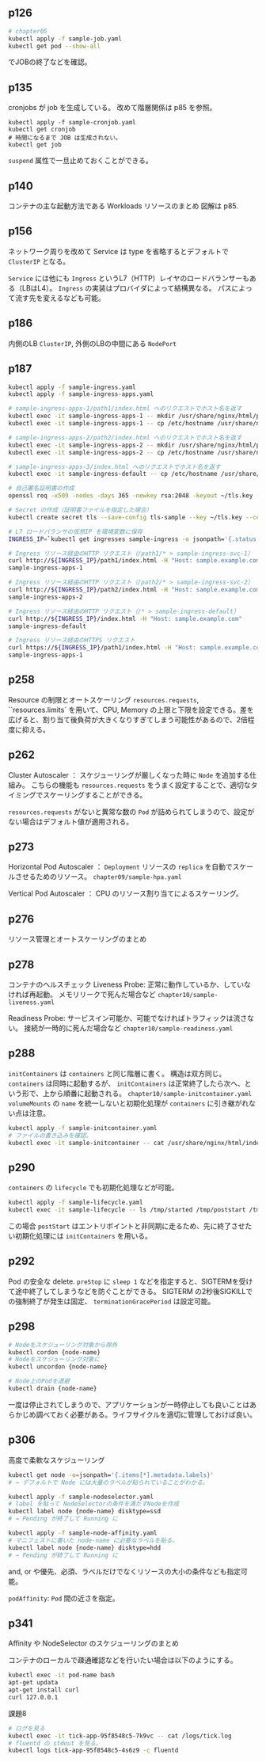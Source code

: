 ## p126
```sh
# chapter05
kubectl apply -f sample-job.yaml
kubectl get pod --show-all
```
でJOBの終了などを確認。

## p135
cronjobs が job を生成している。
改めて階層関係は p85 を参照。
```
kubectl apply -f sample-cronjob.yaml
kubectl get cronjob
# 時間になるまで JOB は生成されない。
kubectl get job
```

`suspend` 属性で一旦止めておくことができる。

## p140
コンテナの主な起動方法である Workloads リソースのまとめ
図解は p85.

## p156
ネットワーク周りを改めて
Service は type を省略するとデフォルトで `ClusterIP` となる。

`Service` には他にも `Ingress` というL7（HTTP）レイヤのロードバランサーもある（LBはL4）。
`Ingress` の実装はプロバイダによって結構異なる。
パスによって流す先を変えるなども可能。

## p186
内側のLB `ClusterIP`, 外側のLBの中間にある `NodePort`

## p187
```sh
kubectl apply -f sample-ingress.yaml
kubectl apply -f sample-ingress-apps.yaml

# sample-ingress-apps-1/path1/index.html へのリクエストでホスト名を返す
kubectl exec -it sample-ingress-apps-1 -- mkdir /usr/share/nginx/html/path1/
kubectl exec -it sample-ingress-apps-1 -- cp /etc/hostname /usr/share/nginx/html/path1/index.html

# sample-ingress-apps-2/path2/index.html へのリクエストでホスト名を返す
kubectl exec -it sample-ingress-apps-2 -- mkdir /usr/share/nginx/html/path2
kubectl exec -it sample-ingress-apps-2 -- cp /etc/hostname /usr/share/nginx/html/path2/index.html

# sample-ingress-apps-3/index.html へのリクエストでホスト名を返す
kubectl exec -it sample-ingress-default -- cp /etc/hostname /usr/share/nginx/html/index.html

# 自己署名証明書の作成
openssl req -x509 -nodes -days 365 -newkey rsa:2048 -keyout ~/tls.key -out ~/tls.crt -subj "/CN=sample.example.com"

# Secret の作成（証明書ファイルを指定した場合）
kubectl create secret tls --save-config tls-sample --key ~/tls.key --cert ~/tls.crt

# L7 ロードバランサの仮想IP を環境変数に保存
INGRESS_IP=`kubectl get ingresses sample-ingress -o jsonpath='{.status.loadBalancer.ingress[0].ip}'`

# Ingress リソース経由のHTTP リクエスト（/path1/* > sample-ingress-svc-1）
curl http://${INGRESS_IP}/path1/index.html -H "Host: sample.example.com"
sample-ingress-apps-1

# Ingress リソース経由のHTTP リクエスト（/path2/* > sample-ingress-svc-2）
curl http://${INGRESS_IP}/path2/index.html -H "Host: sample.example.com"
sample-ingress-apps-2

# Ingress リソース経由のHTTP リクエスト（/* > sample-ingress-default）
curl http://${INGRESS_IP}/index.html -H "Host: sample.example.com"
sample-ingress-default

# Ingress リソース経由のHTTPS リクエスト
curl https://${INGRESS_IP}/path1/index.html -H "Host: sample.example.com" --insecure
sample-ingress-apps-1
```

## p258
Resource の制限とオートスケーリング
`resources.requests`, ``resources.limits` を用いて、CPU, Memory の上限と下限を設定できる。差を広げると、割り当て後負荷が大きくなりすぎてしまう可能性があるので、2倍程度に抑える。

## p262
Cluster Autoscaler ： スケジューリングが厳しくなった時に `Node` を追加する仕組み。
こちらの機能も `resources.requests` をうまく設定することで、適切なタイミングでスケーリングすることができる。

`resources.requests` がないと異常な数の `Pod` が詰められてしまうので、設定がない場合はデフォルト値が適用される。

## p273
Horizontal Pod Autoscaler ： `Deployment` リソースの `replica` を自動でスケールさせるためのリソース。
`chapter09/sample-hpa.yaml`

Vertical Pod Autoscaler ： CPU のリソース割り当てによるスケーリング。

## p276 
リソース管理とオートスケーリングのまとめ

## p278
コンテナのヘルスチェック
Liveness Probe: 正常に動作しているか、していなければ再起動。
メモリリークで死んだ場合など
`chapter10/sample-liveness.yaml`

Readiness Probe: サービスイン可能か、可能でなければトラフィックは流さない。
接続が一時的に死んだ場合など
`chapter10/sample-readiness.yaml`

## p288
`initContainers` は `containers` と同じ階層に書く。
構造は双方同じ。`containers` は同時に起動するが、 `initContainers` は正常終了したら次へ、という形で、上から順番に起動される。
`chapter10/sample-initcontainer.yaml` 
`volumeMounts` の `name` を統一しないと初期化処理が `containers` に引き継がれない点は注意。

```sh
kubectl apply -f sample-initcontainer.yaml
# ファイルの書き込みを確認。
kubectl exec -it sample-initcontainer -- cat /usr/share/nginx/html/index.html
```

## p290
`containers` の `lifecycle` でも初期化処理などが可能。
```sh
kubectl apply -f sample-lifecycle.yaml
kubectl exec -it sample-lifecycle -- ls /tmp/started /tmp/poststart /tmp/prestop
```

この場合 `postStart` はエントリポイントと非同期に走るため、先に終了させたい初期化処理には `initContainers` を用いる。

## p292
Pod の安全な delete.
`preStop` に `sleep 1` などを指定すると、SIGTERMを受けて途中終了してしまうなどを防ぐことができる。
SIGTERM の2秒後SIGKILLでの強制終了が発生は固定、 `terminationGracePeriod` は設定可能。

## p298
```sh
# Nodeをスケジューリング対象から除外
kubectl cordon {node-name}
# Nodeをスケジューリング対象に
kubectl uncordon {node-name}

# Node上のPodを退避
kubectl drain {node-name}
```

一度は停止されてしまうので、アプリケーションが一時停止しても良いことはあらかじめ調べておく必要がある。ライフサイクルを適切に管理しておけば良い。

## p306
高度で柔軟なスケジューリング

```sh
kubectl get node -o=jsonpath='{.items[*].metadata.labels}'
# → デフォルトで Node には大量のラベルが貼られていることがわかる。

kubectl apply -f sample-nodeselector.yaml
# label を貼って NodeSelectorの条件を満たすNodeを作成
kubectl label node {node-name} disktype=ssd
# → Pending が終了して Running に

kubectl apply -f sample-node-affinity.yaml
# マニフェストに書いた node-name に必要なラベルを貼る。
kubectl label node {node-name} disktype=hdd
# → Pending が終了して Running に
```

and, or や優先、必須、ラベルだけでなくリソースの大小の条件なども指定可能。

`podAffinity`: `Pod` 間の近さを指定。

## p341
Affinity や NodeSelector のスケジューリングのまとめ

コンテナのローカルで疎通確認などを行いたい場合は以下のようにする。
```sh
kubectl exec -it pod-name bash
apt-get updata
apt-get install curl
curl 127.0.0.1
```

課題8
```sh
# ログを見る
kubectl exec -it tick-app-95f8548c5-7k9vc -- cat /logs/tick.log
# fluentd の stdout を見る。
kubectl logs tick-app-95f8548c5-4s6z9 -c fluentd
```
